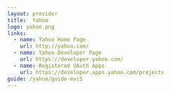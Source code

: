 ```yaml
---
layout: provider
title:  Yahoo
logo: yahoo.png
links:
  - name: Yahoo Home Page
    url: http://yahoo.com/
  - name: Yahoo Developer Page
    url: https://developer.yahoo.com/
  - name: Registered OAuth Apps
    url: https://developer.apps.yahoo.com/projects
guide: /yahoo/guide-mvc5
---
```

